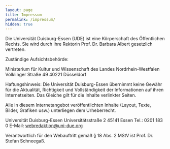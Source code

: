 ```yaml
---
layout: page
title: Impressum
permalink: /impressum/
hidden: true
---
```


Die Universität Duisburg-Essen (UDE) ist eine Körperschaft des Öffentlichen Rechts. Sie wird durch ihre Rektorin Prof. Dr. Barbara Albert gesetzlich vertreten.

Zuständige Aufsichtsbehörde:

Ministerium für Kultur und Wissenschaft des Landes Nordrhein-Westfalen
Völklinger Straße 49
40221 Düsseldorf

Haftungshinweis: Die Universität Duisburg-Essen übernimmt keine Gewähr für die Aktualität, Richtigkeit und Vollständigkeit der Informationen auf ihren Internetseiten. Das Gleiche gilt für die Inhalte verlinkter Seiten.

Alle in diesem Internetangebot veröffentlichten Inhalte (Layout, Texte, Bilder, Grafiken usw.) unterliegen dem Urheberrecht.

Universität Duisburg-Essen
Universitätsstraße 2
45141 Essen
Tel.: 0201 183 0
E-Mail: webredaktion@uni-due.org

Verantwortlich für den Webauftritt gemäß § 18 Abs. 2 MStV ist Prof. Dr. Stefan Schneegaß.
